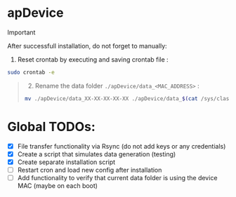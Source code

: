 # apDevice

> [!IMPORTANT]
> After successfull installation, do not forget to manually:
> 1. Reset crontab by executing and saving crontab file :
```bash
sudo crontab -e
```
> 2. Rename the data folder ```./apDevice/data_<MAC_ADDRESS>``` :
> ```sh
> mv ./apDevice/data_XX-XX-XX-XX-XX ./apDevice/data_$(cat /sys/class/net/wlan0/address | tr ':' '-')
> ```

# Global TODOs:
- [x] File transfer functionality via Rsync (do not add keys or any credentials)
- [x] Create a script that simulates data generation (testing)
- [x] Create separate installation script
- [ ] Restart cron and load new config after installation
- [ ] Add functionality to verify that current data folder is using the device MAC (maybe on each boot)
